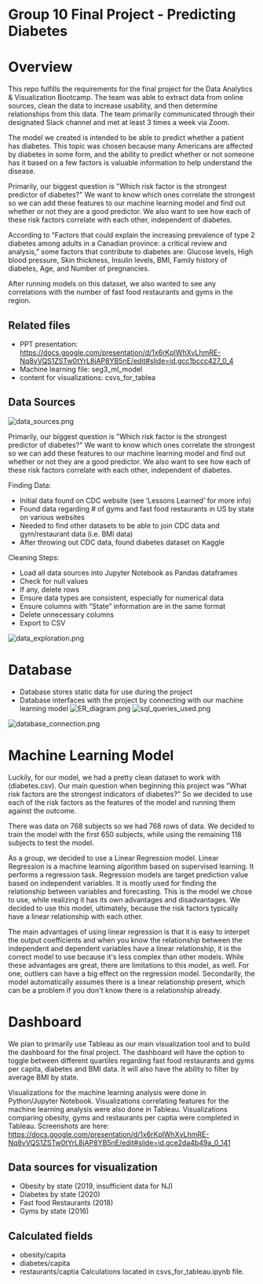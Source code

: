 # Group 10 Final Project - Predicting Diabetes

# Overview

This repo fulfills the requirements for the final project for the Data Analytics & Visualization Bootcamp. The team was able to extract data from online sources, clean the data to increase usability, and then determine relationships from this data. The team primarily communicated through their designated Slack channel and met at least 3 times a week via Zoom. 

The model we created is intended to be able to predict whether a patient has diabetes. This topic was chosen because many Americans are affected by diabetes in some form, and the ability to predict whether or not someone has it based on a few factors is valuable information to help understand the disease. 

Primarily, our biggest question is "Which risk factor is the strongest predictor of diabetes?" We want to know which ones correlate the strongest so we can add these features to our machine learning model and find out whether or not they are a good predictor. We also want to see how each of these risk factors correlate with each other, independent of diabetes.

According to “Factors that could explain the increasing prevalence of type 2 diabetes among adults in a Canadian province: a critical review and analysis,” some factors that contribute to diabetes are: Glucose levels, High blood pressure, Skin thickness, Insulin levels, BMI, Family history of diabetes, Age, and Number of pregnancies. 

After running models on this dataset, we also wanted to see any correlations with the number of fast food restaurants and gyms in the region.
## Related files
- PPT presentation: https://docs.google.com/presentation/d/1x6rKplWhXvLhmRE-Nq8vVQS1ZSTw0tYrL8jAP8YB5nE/edit#slide=id.gcc1bccc427_0_4
- Machine learning file: seg3_ml_model
- content for visualizations: csvs_for_tablea


## Data Sources 
![data_sources.png](Resources/Images/data_sources.png)

Primarily, our biggest question is "Which risk factor is the strongest predictor of diabetes?" We want to know which ones correlate the strongest so we can add these features to our machine learning model and find out whether or not they are a good predictor. We also want to see how each of these risk factors correlate with each other, independent of diabetes.

Finding Data:

* Initial data found on CDC website (see ‘Lessons Learned’ for more info)
* Found data regarding # of gyms and fast food restaurants in US by state on various websites
* Needed to find other datasets to be able to join CDC data and gym/restaurant data (i.e. BMI data)
* After throwing out CDC data, found diabetes dataset on Kaggle

Cleaning Steps:

* Load all data sources into Jupyter Notebook as Pandas dataframes
* Check for null values 
* If any, delete rows
* Ensure data types are consistent, especially for numerical data
* Ensure columns with “State” information are in the same format
* Delete unnecessary columns
* Export to CSV 

![data_exploration.png](Resources/Images/data_exploration.png)


# Database
* Database stores static data for use during the project
* Database interfaces with the project by connecting with our machine learning model
![ER_diagram.png](Resources/Images/ER_diagram.png)
![sql_queries_used.png](Resources/Images/sql_queries_used.png)

![database_connection.png](Resources/Images/database_connection.png)

# Machine Learning Model

Luckily, for our model, we had a pretty clean dataset to work with (diabetes.csv). Our main question when beginning this project was "What risk factors are the strongest indicators of diabetes?" So we decided to use each of the risk factors as the features of the model and running them against the outcome. 

There was data on 768 subjects so we had 768 rows of data. We decided to train the model with the first 650 subjects, while using the remaining 118 subjects to test the model. 

As a group, we decided to use a Linear Regression model. Linear Regression is a machine learning algorithm based on supervised learning. It performs a regression task. Regression models are target prediction value based on independent variables. It is mostly used for finding the relationship between variables and forecasting. This is the model we chose to use, while realizing it has its own advantages and disadvantages. We decided to use this model, ultimately, because the risk factors typically have a linear relationship with each other.

The main advantages of using linear regression is that it is easy to interpet the output coefficients and when you know the relationship between the independent and dependent variables have a linear relationship, it is the correct model to use because it's less complex than other models. While these advantages are great, there are limitations to this model, as well. For one, outliers can have a big effect on the regression model. Secondarily, the model automatically assumes there is a linear relationship present, which can be a problem if you don't know there is a relationship already. 


# Dashboard
We plan to primarily use Tableau as our main visualization tool and to build the dashboard for the final project. The dashboard will have the option to toggle between different quartiles regarding fast food restaurants and gyms per capita, diabetes and BMI data. It will also have the ability to filter by average BMI by state.

Visualizations for the machine learning analysis were done in Python/Jupyter Notebook. Visualizations correlating features for the machine learning analysis were also done in Tableau. Visualizations comparing obesity, gyms and restaurants per captia were completed in Tableau. Screenshots are here: https://docs.google.com/presentation/d/1x6rKplWhXvLhmRE-Nq8vVQS1ZSTw0tYrL8jAP8YB5nE/edit#slide=id.gce2da4b49a_0_141

## Data sources for visualization
- Obesity by state (2019, insufficient data for NJ)
- Diabetes by state (2020)
- Fast food Restaurants (2018)
- Gyms by state (2016)
## Calculated fields
- obesity/capita
- diabetes/capita
- restaurants/captia Calculations located in csvs_for_tableau.ipynb file.
